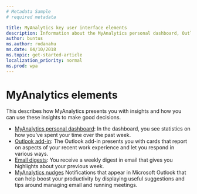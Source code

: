 ```yaml
---
# Metadata Sample
# required metadata

title: MyAnalytics key user interface elements
description: Information about the MyAnalytics personal dashboard, Outlook add-in, and email digest. 
author: buntus
ms.author: rodanahu
ms.date: 04/10/2018
ms.topic: get-started-article
localization_priority: normal 
ms.prod: wpa
---
```


# MyAnalytics elements

This describes how MyAnalytics presents you with insights and how you can use these insights to make good decisions.

* [MyAnalytics personal dashboard](Dashboard.md): In the dashboard, you see statistics on how  you've spent your time over the past week. 
* [Outlook add-in](add-in.md): The Outlook add-in presents you with cards that  report on aspects of your recent work experience and let you respond in various ways.
* [Email digests](email-digests.md): You receive a weekly digest in email that gives you highlights about your previous week.
* [MyAnalytics nudges](mya-notifications.md) Notifications that appear in Microsoft Outlook that can help boost your productivity by displaying useful suggestions and tips around managing email and running meetings.